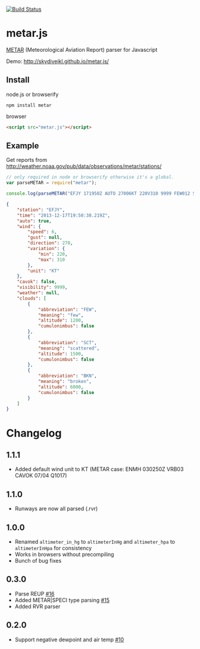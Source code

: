 [![Build Status](https://travis-ci.org/skydivejkl/metar.js.png?branch=master)](https://travis-ci.org/skydivejkl/metar.js)

# metar.js

[METAR](http://en.wikipedia.org/wiki/METAR) (Meteorological Aviation Report) parser for Javascript

Demo: <http://skydivejkl.github.io/metar.js/>

## Install

node.js or browserify

    npm install metar

browser

```html
<script src="metar.js"></script>
```

## Example

Get reports from <http://weather.noaa.gov/pub/data/observations/metar/stations/>

```javascript
// only required in node or browserify otherwise it's a global.
var parseMETAR = require("metar");

console.log(parseMETAR("EFJY 171950Z AUTO 27006KT 220V310 9999 FEW012 SCT015 BKN060 13/12 Q1006"));
```

```json
{
    "station": "EFJY",
    "time": "2013-12-17T19:50:38.219Z",
    "auto": true,
    "wind": {
        "speed": 6,
        "gust": null,
        "direction": 270,
        "variation": {
            "min": 220,
            "max": 310
        },
        "unit": "KT"
    },
    "cavok": false,
    "visibility": 9999,
    "weather": null,
    "clouds": [
        {
            "abbreviation": "FEW",
            "meaning": "few",
            "altitude": 1200,
            "cumulonimbus": false
        },
        {
            "abbreviation": "SCT",
            "meaning": "scattered",
            "altitude": 1500,
            "cumulonimbus": false
        },
        {
            "abbreviation": "BKN",
            "meaning": "broken",
            "altitude": 6000,
            "cumulonimbus": false
        }
    ]
}
```

# Changelog

## 1.1.1

- Added default wind unit to KT (METAR case: ENMH 030250Z VRB03 CAVOK 07/04 Q1017)

## 1.1.0

- Runways are now all parsed (.rvr)

## 1.0.0

- Renamed `altimeter_in_hg` to `altimeterInHg` and `altimeter_hpa` to `altimeterInHpa` for consistency
- Works in browsers without precompiling
- Bunch of bug fixes

## 0.3.0

- Parse REUP [#16](https://github.com/skydivejkl/metar.js/pull/16)
- Added METAR|SPECI type parsing [#15](https://github.com/skydivejkl/metar.js/pull/15)
- Added RVR parser

## 0.2.0

  - Support negative dewpoint and air temp [#10](https://github.com/skydivejkl/metar.js/pull/10)

